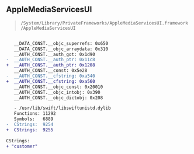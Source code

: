 ## AppleMediaServicesUI

> `/System/Library/PrivateFrameworks/AppleMediaServicesUI.framework/AppleMediaServicesUI`

```diff

   __DATA_CONST.__objc_superrefs: 0x650
   __DATA_CONST.__objc_arraydata: 0x310
   __AUTH_CONST.__auth_got: 0x1d90
-  __AUTH_CONST.__auth_ptr: 0x11c8
+  __AUTH_CONST.__auth_ptr: 0x1208
   __AUTH_CONST.__const: 0x5e28
-  __AUTH_CONST.__cfstring: 0xa540
+  __AUTH_CONST.__cfstring: 0xa560
   __AUTH_CONST.__objc_const: 0x20010
   __AUTH_CONST.__objc_intobj: 0x390
   __AUTH_CONST.__objc_dictobj: 0x208

   - /usr/lib/swift/libswiftunistd.dylib
   Functions: 11292
   Symbols:   6889
-  CStrings:  9254
+  CStrings:  9255
 
CStrings:
+ "customer"

```
